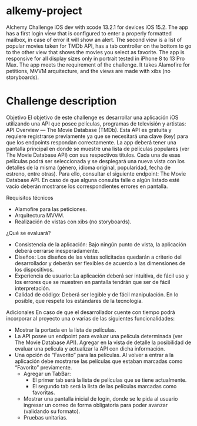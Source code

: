 # alkemy-project
Alchemy Challenge iOS dev with xcode 13.2.1 for devices iOS 15.2. 
The app has a first login view that is configured to enter a properly formatted mailbox, in case of error it will show an alert. The second view is a list of popular movies taken for TMDb API, has a tab controller on the bottom to go to the other view that shows the movies you select as favorite. The app is responsive for all display sizes only in portrait tested in iPhone 8 to 13 Pro Max. 
The app meets the requirement of the challenge. It takes Alamofire for petitions, MVVM arquitecture, and the views are made with xibs (no storyboards).

# Challenge description
Objetivo
El objetivo de este challenge es desarrollar una aplicación iOS utilizando una API que posee películas, programas de televisión y artistas: API Overview — The Movie Database (TMDb). Esta API es gratuita y requiere registrarse previamente ya que se necesitará una clave (key) para que los endpoints respondan correctamente.
La app deberá tener una pantalla principal en donde se muestre una lista de películas populares (ver The Movie Database API) con sus respectivos títulos.
Cada una de esas películas podrá ser seleccionada y se desplegará una nueva vista con los detalles de la misma (género, idioma original, popularidad, fecha de estreno, entre otras). Para ello, consultar el siguiente endpoint: The Movie Database API.
En caso de que alguna consulta falle o algún listado esté vacío deberán mostrarse los correspondientes errores en pantalla.

Requisitos técnicos
- Alamofire para las peticiones.
- Arquitectura MVVM.
- Realización de vistas con xibs (no storyboards).

¿Qué se evaluará?
- Consistencia de la aplicación: Bajo ningún punto de vista, la aplicación deberá cerrarse inesperadamente.
- Diseños: Los diseños de las vistas solicitadas quedarán a criterio del desarrollador y deberán ser flexibles de acuerdo a las dimensiones de los dispositivos.
- Experiencia de usuario: La aplicación deberá ser intuitiva, de fácil uso y los errores que se muestren en pantalla tendrán que ser de fácil interpretación.
- Calidad de código: Deberá ser legible y de fácil manipulación. En lo posible, que respete los estándares de la tecnología.

Adicionales
En caso de que el desarrollador cuente con tiempo podrá incorporar al proyecto una o varias de las siguientes funcionalidades:
- Mostrar la portada en la lista de películas.
- La API posee un endpoint para evaluar una película determinada (ver The Movie Database API). Agregar en la vista de detalle la posibilidad de evaluar una película y actualizar la API con dicha información.
- Una opción de “Favorito” para las películas. Al volver a entrar a la aplicación debe mostrarse las películas que estaban marcadas como “Favorito” previamente.
  - Agregar un TabBar:
    - El primer tab será la lista de películas que se tiene actualmente. 
    - El segundo tab será la lista de las películas marcadas como favoritas.
  - Mostrar una pantalla inicial de login, donde se le pida al usuario ingresar un correo de forma obligatoria para poder avanzar (validando su formato).
  - Pruebas unitarias.
